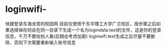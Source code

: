 # loginwifi-
快捷登录东海龙宫的校园网
目前仅使用于东华理工大学广兰校区，按步骤之后如果选择保存则会在同一目录下生成一个名为logindata.text的文件，这是你的登录信息，千万不要给别人看(后期会考虑加密)
loginwifi.text生成之后尽量不要删除，否则下次需要重新输入账号信息
